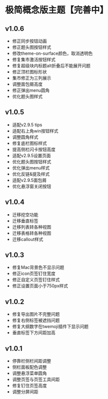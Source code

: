 # 极简概念版主题【完善中】


## v1.0.6
* 修正同步按钮动画
* 修正题头图按钮样式
* 修改theme-on-surface颜色，取消透明色
* 修复集市激活按钮样式
* 修复超级块内标题alt折叠后不能展开问题
* 修正顶栏图标形状
* 集市修正为三列展示
* 调整面包屑高度
* 修正弹出menu圆角
* 优化题头图样式

## v1.0.5
* 适配v2.9.5 tips
* 适配右上角win按钮样式
* 调整圆角样式
* 修复底栏图标样式
* 提高侧栏闪卡按钮高度
* 适配v2.9.5设置页面
* 优化题头图按钮样式
* 优化弹出menu样式
* 优化反链&提及样式
* 适配v2.9.5面包屑
* 优化悬浮窗关闭按钮

## v1.0.4
* 迁移挖空功能
* 迁移垂直标签
* 迁移列表转各种视图
* 迁移表格转各种视图
* 迁移callout样式

## v1.0.3
* 修复Mac背景色不显示问题
* 修正icon页签钉住宽度
* 修正自定义页签钉住样式
* 修正设置页面小于750px样式

## v1.0.2
* 修复导出图片不完整问题
* 修复右侧标签被遮挡问题
* 修复大纲数字在twemoji插件下显示问题
* 垂直标签下方间距加高

## v1.0.1
* 停靠栏侧栏间距调整
* 侧栏面板配色调整
* 调整悬浮菜单圆角
* 调整页签与页签工具间距
* 修复钉住页签高度
* 调整分屏间距